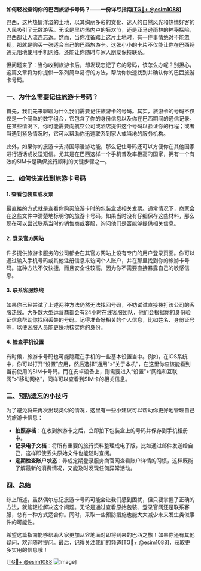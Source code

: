 **如何轻松查询你的巴西旅游卡号码？——一份详尽指南[[TG💪+ @esim1088](https://t.me/s/esim1088)]**

巴西，这片热情洋溢的土地，以其绚丽多彩的文化、迷人的自然风光和热情好客的人民吸引了无数游客。无论是里约热内卢的狂欢节，还是亚马逊雨林的神秘探险，巴西都让人流连忘返。然而，当你准备踏上这片土地时，有一件事情绝对不能忽视，那就是购买一张适合自己的巴西旅游卡。这张小小的卡片不仅能让你在巴西畅通无阻地使用手机网络，还能让你随时与家人朋友保持联系。

但问题来了：当你收到旅游卡后，却发现忘记了它的号码，该怎么办呢？别担心，这篇文章将为你提供一系列简单易行的方法，帮助你快速找到并确认你的巴西旅游卡号码。

### **一、为什么需要记住旅游卡号码？**

首先，我们先来聊聊为什么我们需要记住旅游卡的号码。其实，旅游卡的号码不仅仅是一个简单的数字组合，它包含了你的身份信息以及你在巴西期间的通信记录。在某些情况下，你可能需要向航空公司或酒店提供这个号码以验证你的行程；或者当遇到紧急情况时，它可以帮助你迅速联系到家人或当地的服务机构。

此外，如果你的旅游卡支持国际漫游功能，那么记住号码还可以方便你在其他国家进行通话或发送短信。尤其是在巴西这样一个手机普及率极高的国家，拥有一个有效的SIM卡是确保旅行顺利的关键步骤之一。

### **二、如何快速找到旅游卡号码**

#### **1. 查看包装盒或发票**

最直接的方式就是查看你购买旅游卡时的包装盒或相关发票。通常情况下，商家会在这些文件中清楚地标明你的旅游卡号码。如果当时没有仔细保存这些材料，那么现在可以尝试联系当时的销售商或客服，询问他们是否能够提供相关信息。

#### **2. 登录官方网站**

许多提供旅游卡服务的公司都会在其官方网站上设有专门的用户登录页面。你可以通过输入手机号码或其他注册信息来访问个人账户，并在那里找到你的旅游卡号码。这种方法不仅快捷，而且安全性较高，因为你不需要直接暴露自己的敏感信息。

#### **3. 联系客服热线**

如果你已经尝试了上述两种方法仍然无法找回号码，不妨试试直接拨打该公司的客服热线。大多数大型运营商都会有24小时在线客服团队，他们会根据你的身份验证信息帮助你找回丢失的号码。记得准备好相关的个人信息，比如姓名、身份证号等，以便客服人员能更快地核实你的身份。

#### **4. 检查手机设置**

有时候，旅游卡号码也可能隐藏在手机的一些基本设置当中。例如，在iOS系统中，你可以打开“设置”应用，然后选择“通用”>“关于本机”，在这里你应该能看到当前使用的SIM卡号码。而在安卓设备上，则需要进入“设置”>“网络和互联网”>“移动网络”，同样可以查看到SIM卡的相关信息。

### **三、预防遗忘的小技巧**

为了避免将来再次出现类似的情况，这里有一些小建议可以帮助你更好地管理自己的旅游卡信息：

- **拍照存档**：在收到旅游卡之后，立即拍下包装盒上的号码并保存到手机相册中。
- **记录电子文档**：将所有重要的旅行资料整理成电子版，比如通过邮件发送给自己，这样即使丢失原始文件也能随时查阅。
- **定期检查账户状态**：养成定期登录服务商官网查看账户详情的习惯，这样既能了解最新的消费情况，又能及时发现任何异常活动。

### **四、总结**

综上所述，虽然偶尔忘记旅游卡号码可能会让我们感到困扰，但只要掌握了正确的方法，就能轻松解决这个问题。无论是通过查看原始包装、登录官网还是联系客服，总有一种方式适合你。同时，采取一些预防措施也能大大减少未来发生类似事件的可能性。

希望这篇指南能够帮助大家更加从容地面对即将到来的巴西之旅！如果你还有其他疑问，欢迎随时提问。最后，记得关注我们的频道[[TG💪+ @esim1088](https://t.me/s/esim1088)]，获取更多实用的信息哦！

[[TG💪+ @esim1088](https://t.me/s/esim1088) ![Image](https://i.postimg.cc/4NQfJmqS/Snipaste-2025-05-13-00-14-12.png)]